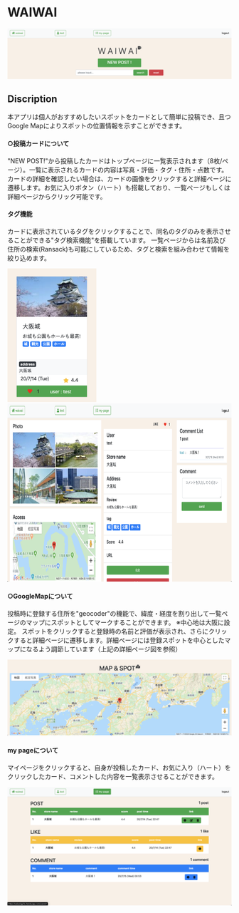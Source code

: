  # WAIWAI
 ![トップページ](https://github.com/T-SGR3u/waiwai/blob/master/%E3%82%B9%E3%82%AF%E3%83%AA%E3%83%BC%E3%83%B3%E3%82%B7%E3%83%A7%E3%83%83%E3%83%88%202020-07-15%201.13.08.png)
 
## Discription
本アプリは個人がおすすめしたいスポットをカードとして簡単に投稿でき、且つGoogle Mapによりスポットの位置情報を示すことができます。

#### ○投稿カードについて
"NEW POST!"から投稿したカードはトップページに一覧表示されます（8枚/ページ）。一覧に表示されるカードの内容は写真・評価・タグ・住所・点数です。カードの詳細を確認したい場合は、カードの画像をクリックすると詳細ページに遷移します。お気に入りボタン（ハート）も搭載しており、一覧ページもしくは詳細ページからクリック可能です。
#### タグ機能
カードに表示されているタグをクリックすることで、同名のタグのみを表示させることができる"タグ検索機能"を搭載しています。
一覧ページからは名前及び住所の検索(Ransack)も可能にしているため、タグと検索を組み合わせて情報を絞り込めます。


<img src="https://github.com/T-SGR3u/waiwai/blob/master/%E3%82%B9%E3%82%AF%E3%83%AA%E3%83%BC%E3%83%B3%E3%82%B7%E3%83%A7%E3%83%83%E3%83%88%202020-07-15%201.26.01.png" width="200" height="300">&nbsp;&nbsp;&nbsp;&nbsp;&nbsp;&nbsp;&nbsp;&nbsp; <img src="https://github.com/T-SGR3u/waiwai/blob/master/%E3%82%B9%E3%82%AF%E3%83%AA%E3%83%BC%E3%83%B3%E3%82%B7%E3%83%A7%E3%83%83%E3%83%88%202020-07-15%200.54.00.png" width="700" height="400"> 

#### ○GoogleMapについて
投稿時に登録する住所を"geocoder"の機能で、緯度・経度を割り出して一覧ページのマップにスポットとしてマークすることができます。
※中心地は大阪に設定。
スポットをクリックすると登録時の名前と評価が表示され、さらにクリックすると詳細ページに遷移します。詳細ページには登録スポットを中心としたマップになるよう調節しています（上記の詳細ページ図を参照）

<img src="https://github.com/T-SGR3u/waiwai/blob/master/%E3%82%B9%E3%82%AF%E3%83%AA%E3%83%BC%E3%83%B3%E3%82%B7%E3%83%A7%E3%83%83%E3%83%88%202020-07-15%201.32.49.png">

#### my pageについて
マイページをクリックすると、自身が投稿したカード、お気に入り（ハート）をクリックしたカード、コメントした内容を一覧表示させることができます。

<img src=https://github.com/T-SGR3u/waiwai/blob/master/%E3%82%B9%E3%82%AF%E3%83%AA%E3%83%BC%E3%83%B3%E3%82%B7%E3%83%A7%E3%83%83%E3%83%88%202020-07-15%200.54.08.png>
